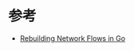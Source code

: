 # 参考
- [Rebuilding Network Flows in Go](https://medium.com/a-bit-off/rebuilding-network-flows-in-gol-d89cfa0884ae) 